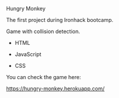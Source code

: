 Hungry Monkey

The first project during Ironhack bootcamp.

Game with collision detection. 

* HTML

* JavaScript

* CSS

You can check the game here: 

https://hungry-monkey.herokuapp.com/
